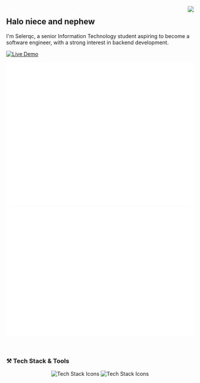 <img align="right" src="https://visitor-badge.laobi.icu/badge?page_id=selerqc.selerqc" />
<h2>Halo niece and nephew</h2>

  <p>I'm Selerqc, a senior Information Technology student aspiring to become a software engineer, with a strong interest in backend development.</p>

[![Live Demo](https://img.shields.io/badge/selerqc-portfolio-green?style=for-the-badge&logo=netlify)](https://selerqc.netlify.app/)

![Metrics](/github-metrics.svg)
![Metrics](/metrics.plugin.isocalendar.fullyear.svg)

  <br>
  <h3>⚒️ Tech Stack & Tools</h3>
<div   align="center">
  <img src="https://skillicons.dev/icons?i=nodejs,express,mongodb,javascript,mysql,postgres,firebase,supabase,vercel" alt="Tech Stack Icons" />
  <img src="https://skillicons.dev/icons?i=docker,kubernetes,bash,nestjs,postman,git,prisma,sequelize,redis" alt="Tech Stack Icons" />
</div>



